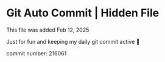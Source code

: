 # Git Auto Commit | Hidden File

This file was added Feb 12, 2025

Just for fun and keeping my daily git commit active 🤪

commit number: 216061
